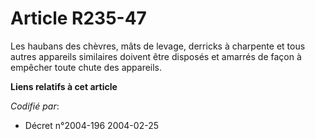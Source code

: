 # Article R235-47

Les haubans des chèvres, mâts de levage, derricks à charpente et tous autres appareils similaires doivent être disposés et
amarrés de façon à empêcher toute chute des appareils.

**Liens relatifs à cet article**

_Codifié par_:

  - Décret n°2004-196 2004-02-25
